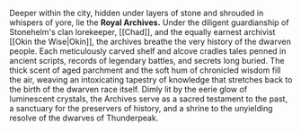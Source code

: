Deeper within the city, hidden under layers of stone and shrouded in whispers of yore, lie the __Royal Archives.__ Under the diligent guardianship of Stonehelm's clan lorekeeper, [[Chad]], and the equally earnest archivist [[Okin the Wise|Okin]], the archives breathe the very history of the dwarven people. Each meticulously carved shelf and alcove cradles tales penned in ancient scripts, records of legendary battles, and secrets long buried. The thick scent of aged parchment and the soft hum of chronicled wisdom fill the air, weaving an intoxicating tapestry of knowledge that stretches back to the birth of the dwarven race itself. Dimly lit by the eerie glow of luminescent crystals, the Archives serve as a sacred testament to the past, a sanctuary for the preservers of history, and a shrine to the unyielding resolve of the dwarves of Thunderpeak.